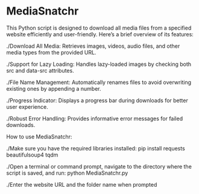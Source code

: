 # MediaSnatchr

This Python script is designed to download all media files from a specified website efficiently and user-friendly. 
Here’s a brief overview of its features:

./Download All Media: Retrieves images, videos, audio files, and other media types from the provided URL.

./Support for Lazy Loading: Handles lazy-loaded images by checking both src and data-src attributes.

./File Name Management: Automatically renames files to avoid overwriting existing ones by appending a number.

./Progress Indicator: Displays a progress bar during downloads for better user experience.

./Robust Error Handling: Provides informative error messages for failed downloads.

How to use MediaSnatchr:

./Make sure you have the required libraries installed:
pip install requests beautifulsoup4 tqdm

./Open a terminal or command prompt, navigate to the directory where the script is saved, and run:
python MediaSnatchr.py

./Enter the website URL and the folder name when prompted
